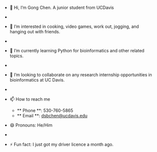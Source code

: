 - 👋 Hi, I’m Gong Chen. A junior student from UCDavis
- 
- 👀 I’m interested in cooking, video games, work out, jogging, and hanging out with friends.
- 
- 🌱 I’m currently learning Python for bioinformatics and other related topics.
- 
- 💞️ I’m looking to collaborate on any research internship opportunities in bioinformatics at UC Davis.
- 
- 📫 How to reach me
  - ** Phone **: 530-760-5865  
  - ** Email **: dsbchen@ucdavis.edu
  
- 😄 Pronouns: He/Him
- 
- ⚡ Fun fact: I just got my driver licence a month ago.

<!---
97YearsOldProgrammer/97YearsOldProgrammer is a ✨ special ✨ repository because its `README.md` (this file) appears on your GitHub profile.
You can click the Preview link to take a look at your changes.
--->
